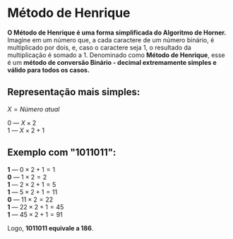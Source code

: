 # Método de Henrique

**O Método de Henrique é uma forma simplificada do Algoritmo de Horner.**
Imagine em um número que, a cada caractere de um número binário, é multiplicado por dois, e, caso o caractere seja 1, o resultado da multiplicação é somado a 1. Denominado como **Método de Henrique**, esse é um **método de conversão Binário - decimal extremamente simples e válido para todos os casos.**

## Representação mais simples:

$X = Número\ atual$  
  
0 — $X × 2$  
1 — $X × 2 + 1$  

## Exemplo com "1011011":

**1** — $0 × 2 + 1 = 1$  
**0** — $1 × 2 = 2$  
**1** — $2 × 2 + 1 = 5$  
**1** — $5 × 2 + 1 = 11$  
**0** — $11 × 2 = 22$  
**1** — $22 × 2 + 1 = 45$  
**1** — $45 × 2 + 1 = 91$  

Logo, **1011011 equivale a 186**.
